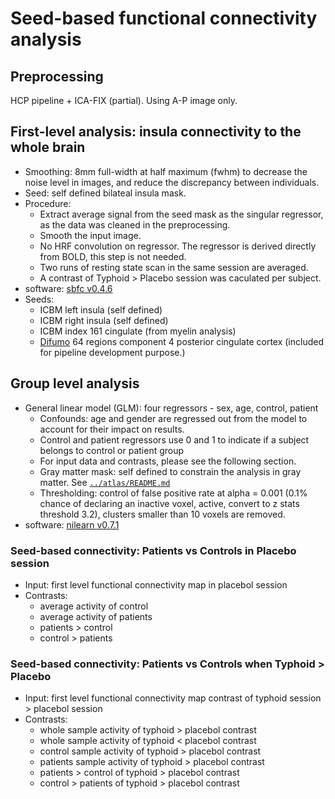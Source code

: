 # Seed-based functional connectivity analysis

## Preprocessing

HCP pipeline + ICA-FIX (partial). Using A-P image only.

## First-level analysis: insula connectivity to the whole brain

- Smoothing: 8mm full-width at half maximum (fwhm) to decrease the noise level in images, and reduce the discrepancy between individuals.
- Seed: self defined bilateal insula mask.
- Procedure:
    - Extract average signal from the seed mask as the singular regressor, as the data was cleaned in the preprocessing.
    - Smooth the input image.
    - No HRF convolution on regressor. The regressor is derived directly from BOLD, this step is not needed.
    - Two runs of resting state scan in the same session are averaged.
    - A contrast of Typhoid > Placebo session was caculated per subject.
- software: [sbfc v0.4.6](https://github.com/htwangtw/sbfc/)
- Seeds:
    - ICBM left insula (self defined)
    - ICBM right insula (self defined)
    - ICBM index 161 cingulate (from myelin analysis)
    - [Difumo](https://parietal-inria.github.io/DiFuMo/) 64 regions component 4 posterior cingulate cortex (included for pipeline development purpose.)


## Group level analysis
- General linear model (GLM): four regressors - sex, age, control, patient
  - Confounds: age and gender are regressed out from the model to account for their impact on results.
  - Control and patient regressors use 0 and 1 to indicate if a subject belongs to control or patient group
  - For input data and contrasts, please see the following section.
  - Gray matter mask: self defined to constrain the analysis in gray matter. See [`../atlas/README.md`](../atlas/README.md)
  - Thresholding: control of false positive rate at alpha = 0.001 (0.1% chance of declaring an inactive voxel, active, convert to z stats threshold 3.2), clusters smaller than 10 voxels are removed.
- software: [nilearn v0.7.1](https://nilearn.github.io/index.html)

### Seed-based connectivity: Patients vs Controls in Placebo session
- Input: first level functional connectivity map in placebol session
- Contrasts:
    - average activity of control
    - average activity of patients
    - patients > control
    - control > patients

### Seed-based connectivity: Patients vs Controls when Typhoid > Placebo
- Input: first level functional connectivity map contrast of typhoid session > placebol session
- Contrasts:
    - whole sample activity of typhoid > placebol contrast
    - whole sample activity of typhoid < placebol contrast
    - control sample activity of typhoid > placebol contrast
    - patients sample activity of typhoid > placebol contrast
    - patients > control of typhoid > placebol contrast
    - control > patients of typhoid > placebol contrast
